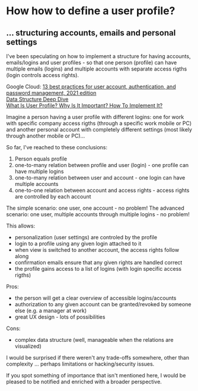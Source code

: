 # How how to define a user profile?
## ... structuring accounts, emails and personal settings

I've been speculating on how to implement a structure for having accounts, emails/logins and user profiles - so that one person (profile) can have multiple emails (logins) and multiple accounts with separate access rigths (login controls access rights).

Google Cloud: [13 best practices for user account, authentication, and password management, 2021 edition](https://cloud.google.com/blog/products/identity-security/account-authentication-and-password-management-best-practices)  
[Data Structure Deep Dive](https://developer.mixpanel.com/docs/data-structure-deep-dive)  
[What Is User Profile? Why Is It Important? How To Implement It?](https://www.arnicasoftware.com/blog/what-is-user-profile-why-is-it-important-how-to-implement-it-/2825/index.aspx)  

Imagine a person having a user profile with different logins: one for work with specific company access rigths (through a specific work mobile or PC) and another personal account with completely different settings (most likely through another mobile or PC)...

So far, I've reached to these conclusions:
1.  Person equals profile
2.  one-to-many relation between profile and user (login) - one profile can have multiple logins
3.  one-to-many relation between user and account - one login can have multiple accounts
4.  one-to-one relation between account and access rights - access rights are controlled by each account

The simple scenario: one user, one account - no problem!
The advanced scenario: one user, multiple accounts through multiple logins - no problem!

This allows:
- personalization (user settings) are controled by the profile
- login to a profile using any given login attached to it
- when view is switched to another account, the access rights follow along
- confirmation emails ensure that any given rights are handled correct
- the profile gains access to a list of logins (with login specific access rigths)

Pros:
- the person will get a clear overview of accessible logins/accounts
- authorization to any given account can be granted/revoked by someone else (e.g. a manager at work)
- great UX design - lots of possibilities

Cons:
- complex data structure (well, manageable when the relations are visualized)

I would be surprised if there weren't any trade-offs somewhere, other than complexity ... perhaps limitations or hacking/security issues.

If you spot something of importance that isn't mentioned here, I would be pleased to be notified and enriched with a broader perspective.
